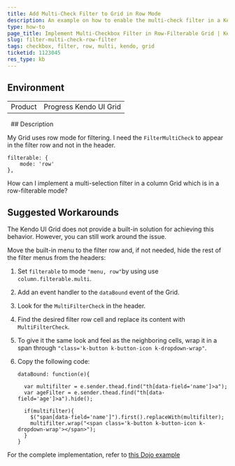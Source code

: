 ```yaml
---
title: Add Multi-Check Filter to Grid in Row Mode
description: An example on how to enable the multi-check filter in a Kendo UI Grid
type: how-to
page_title: Implement Multi-Checkbox Filter in Row-Filterable Grid | Kendo UI Grid
slug: filter-multi-check-row-filter
tags: checkbox, filter, row, multi, kendo, grid
ticketid: 1123045
res_type: kb
---
```


## Environment

<table>
 <tr>
  <td>Product</td>
  <td>Progress Kendo UI Grid</td>
 </tr>
</table>
 
## Description

My Grid uses row mode for filtering. I need the `FilterMultiCheck` to appear in the filter row and not in the header.

    filterable: {  
        mode: 'row'  
    },

How can I implement a multi-selection filter in a column Grid which is in a row-filterable mode?

## Suggested Workarounds

The Kendo UI Grid does not provide a built-in solution for achieving this behavior. However, you can still work around the issue.

Move the built-in menu to the filter row and, if not needed, hide the rest of the filter menus from the headers:

1. Set `filterable` to mode `"menu, row"`by using use `column.filterable.multi`.
1. Add an event handler to the `dataBound` event of the Grid.  
1. Look for the `MultiFilterCheck` in the header.
1. Find the desired filter row cell and replace its content with `MultiFilterCheck`.
1. To give it the same look and feel as the neighboring cells, wrap it in a span through `"class='k-button k-button-icon k-dropdown-wrap"`.   
1. Copy the following code:

    ```
    dataBound: function(e){

      var multifilter = e.sender.thead.find("th[data-field='name']>a");
      var ageFilter = e.sender.thead.find("th[data-field='age']>a").hide();

      if(multifilter){
        $("span[data-field='name']").first().replaceWith(multifilter);
        multifilter.wrap("<span class='k-button k-button-icon k-dropdown-wrap'></span>");
      }
    }
    ```

For the complete implementation, refer to [this Dojo example](http://dojo.telerik.com/eVOjE)  
